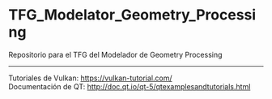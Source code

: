 # TFG_Modelator_Geometry_Processing
Repositorio para el TFG del Modelador de Geometry Processing

----
Tutoriales de Vulkan: https://vulkan-tutorial.com/ <br />
Documentación de QT: http://doc.qt.io/qt-5/qtexamplesandtutorials.html
